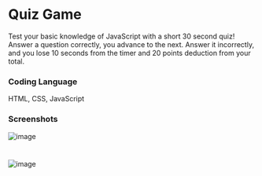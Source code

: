 # Quiz Game
Test your basic knowledge of JavaScript with a short 30 second quiz! Answer a question correctly, you advance to the next. Answer it incorrectly, and you lose 10 seconds from the timer and 20 points deduction from your total.

### Coding Language
HTML, CSS, JavaScript

### Screenshots
![image](https://user-images.githubusercontent.com/100248387/161459230-2cde6adc-f92a-44fd-b310-df1558900d49.png)
#
![image](https://user-images.githubusercontent.com/100248387/161459322-52c11f90-c1df-4023-94e4-ddbbb848decb.png)
